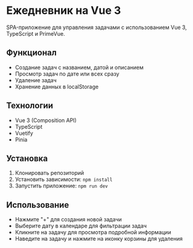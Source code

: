 # Ежедневник на Vue 3

SPA-приложение для управления задачами с использованием Vue 3, TypeScript и PrimeVue.

## Функционал

- Создание задач с названием, датой и описанием
- Просмотр задач по дате или всех сразу
- Удаление задач
- Хранение данных в localStorage

## Технологии

- Vue 3 (Composition API)
- TypeScript
- Vuetify
- Pinia

## Установка

1. Клонировать репозиторий
2. Установить зависимости: `npm install`
3. Запустить приложение: `npm run dev`

## Использование

- Нажмите "+" для создания новой задачи
- Выберите дату в календаре для фильтрации задач
- Кликните на задачу для просмотра подробной информации
- Наведите на задачу и нажмите на иконку корзины для удаления
